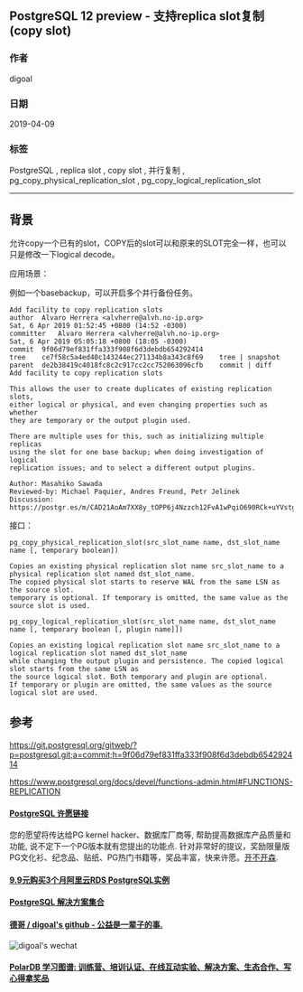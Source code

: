 ## PostgreSQL 12 preview - 支持replica slot复制(copy slot)  
                                                                                                                        
### 作者                                                                                                                        
digoal                                                                                                                        
                                                                                                                        
### 日期                                                                                                                        
2019-04-09                                                                                                                        
                                                                                                                        
### 标签                                                                                                                        
PostgreSQL , replica slot , copy slot , 并行复制 , pg_copy_physical_replication_slot , pg_copy_logical_replication_slot     
                                       
----                                                                                                                  
                                                                                                                    
## 背景     
允许copy一个已有的slot，COPY后的slot可以和原来的SLOT完全一样，也可以只是修改一下logical decode。  
  
应用场景：  
  
例如一个basebackup，可以开启多个并行备份任务。  
  
```  
Add facility to copy replication slots  
author	Alvaro Herrera <alvherre@alvh.no-ip.org>	  
Sat, 6 Apr 2019 01:52:45 +0800 (14:52 -0300)  
committer	Alvaro Herrera <alvherre@alvh.no-ip.org>	  
Sat, 6 Apr 2019 05:05:18 +0800 (18:05 -0300)  
commit	9f06d79ef831ffa333f908f6d3debdb654292414  
tree	ce7f58c5a4ed40c143244ec271134b8a343c8f69	tree | snapshot  
parent	de2b38419c4018fc8c2c917cc2cc752063096cfb	commit | diff  
Add facility to copy replication slots  
  
This allows the user to create duplicates of existing replication slots,  
either logical or physical, and even changing properties such as whether  
they are temporary or the output plugin used.  
  
There are multiple uses for this, such as initializing multiple replicas  
using the slot for one base backup; when doing investigation of logical  
replication issues; and to select a different output plugins.  
  
Author: Masahiko Sawada  
Reviewed-by: Michael Paquier, Andres Freund, Petr Jelinek  
Discussion: https://postgr.es/m/CAD21AoAm7XX8y_tOPP6j4Nzzch12FvA1wPqiO690RCk+uYVstg@mail.gmail.com  
```  
  
接口：  
  
```  
pg_copy_physical_replication_slot(src_slot_name name, dst_slot_name name [, temporary boolean])  
  
Copies an existing physical replication slot name src_slot_name to a physical replication slot named dst_slot_name.   
The copied physical slot starts to reserve WAL from the same LSN as the source slot.   
temporary is optional. If temporary is omitted, the same value as the source slot is used.  
  
pg_copy_logical_replication_slot(src_slot_name name, dst_slot_name name [, temporary boolean [, plugin name]])  
  
Copies an existing logical replication slot name src_slot_name to a logical replication slot named dst_slot_name   
while changing the output plugin and persistence. The copied logical slot starts from the same LSN as   
the source logical slot. Both temporary and plugin are optional.   
If temporary or plugin are omitted, the same values as the source logical slot are used.  
```  
  
## 参考  
https://git.postgresql.org/gitweb/?p=postgresql.git;a=commit;h=9f06d79ef831ffa333f908f6d3debdb654292414  
  
https://www.postgresql.org/docs/devel/functions-admin.html#FUNCTIONS-REPLICATION    
    
  
  
  
  
  
  
  
  
  
  
  
  
  
  
  
  
  
  
  
  
  
  
  
  
  
  
  
  
  
  
  
  
  
  
  
  
  
  
  
  
  
  
  
  
  
  
  
  
  
  
  
  
  
  
  
  
  
  
  
  
  
  
  
  
  
  
  
  
  
#### [PostgreSQL 许愿链接](https://github.com/digoal/blog/issues/76 "269ac3d1c492e938c0191101c7238216")
您的愿望将传达给PG kernel hacker、数据库厂商等, 帮助提高数据库产品质量和功能, 说不定下一个PG版本就有您提出的功能点. 针对非常好的提议，奖励限量版PG文化衫、纪念品、贴纸、PG热门书籍等，奖品丰富，快来许愿。[开不开森](https://github.com/digoal/blog/issues/76 "269ac3d1c492e938c0191101c7238216").  
  
  
#### [9.9元购买3个月阿里云RDS PostgreSQL实例](https://www.aliyun.com/database/postgresqlactivity "57258f76c37864c6e6d23383d05714ea")
  
  
#### [PostgreSQL 解决方案集合](https://yq.aliyun.com/topic/118 "40cff096e9ed7122c512b35d8561d9c8")
  
  
#### [德哥 / digoal's github - 公益是一辈子的事.](https://github.com/digoal/blog/blob/master/README.md "22709685feb7cab07d30f30387f0a9ae")
  
  
![digoal's wechat](../pic/digoal_weixin.jpg "f7ad92eeba24523fd47a6e1a0e691b59")
  
  
#### [PolarDB 学习图谱: 训练营、培训认证、在线互动实验、解决方案、生态合作、写心得拿奖品](https://www.aliyun.com/database/openpolardb/activity "8642f60e04ed0c814bf9cb9677976bd4")
  
